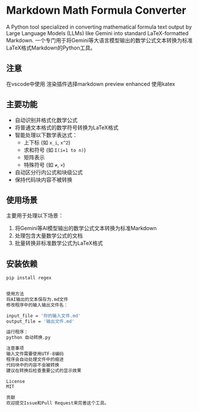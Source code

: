 # Markdown Math Formula Converter
A Python tool specialized in converting mathematical formula text output by Large Language Models (LLMs) like Gemini into standard LaTeX-formatted Markdown.
一个专门用于将Gemini等大语言模型输出的数学公式文本转换为标准LaTeX格式Markdown的Python工具。

## 注意
在vscode中使用 渲染插件选择markdown preview enhanced 使用katex
## 主要功能

- 自动识别并格式化数学公式
- 将普通文本格式的数学符号转换为LaTeX格式
- 智能处理以下数学表达式：
  - 上下标 (如 `x_i`, `x^2`)
  - 求和符号 (如 `Σ(i=1 to n)`)
  - 矩阵表示
  - 特殊符号 (如 `≠`, `×`)
- 自动区分行内公式和块级公式
- 保持代码块内容不被转换

## 使用场景

主要用于处理以下场景：
1. 将Gemini等AI模型输出的数学公式文本转换为标准Markdown
2. 处理包含大量数学公式的文档
3. 批量转换非标准数学公式为LaTeX格式

## 安装依赖

```bash
pip install regex


使用方法
将AI输出的文本保存为.md文件
修改程序中的输入输出文件名：

input_file = '你的输入文件.md'
output_file = '输出文件.md'

运行程序：
python 自动转换.py

注意事项
输入文件需要使用UTF-8编码
程序会自动处理文件中的缩进
代码块中的内容不会被转换
建议在转换后检查重要公式的显示效果

License
MIT

贡献
欢迎提交Issue和Pull Request来完善这个工具。

